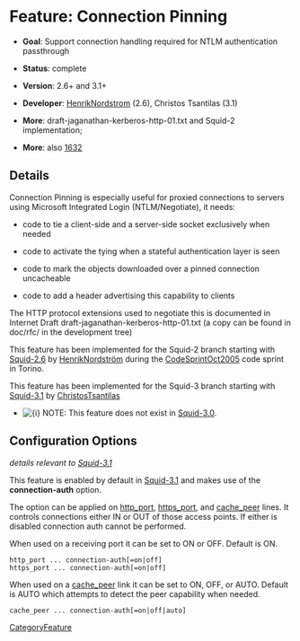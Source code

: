 # Feature: Connection Pinning

  - **Goal**: Support connection handling required for NTLM
    authentication passthrough

  - **Status**: complete

  - **Version**: 2.6+ and 3.1+

  - **Developer**:
    [HenrikNordstrom](/HenrikNordstrom#)
    (2.6), Christos Tsantilas (3.1)

  - **More**: draft-jaganathan-kerberos-http-01.txt and Squid-2
    implementation;

  - **More**: also
    [1632](https://bugs.squid-cache.org/show_bug.cgi?id=1632#)

## Details

Connection Pinning is especially useful for proxied connections to
servers using Microsoft Integrated Login (NTLM/Negotiate), it needs:

  - code to tie a client-side and a server-side socket exclusively when
    needed

  - code to activate the tying when a stateful authentication layer is
    seen

  - code to mark the objects downloaded over a pinned connection
    uncacheable

  - code to add a header advertising this capability to clients

The HTTP protocol extensions used to negotiate this is documented in
Internet Draft draft-jaganathan-kerberos-http-01.txt (a copy can be
found in doc/rfc/ in the development tree)

This feature has been implemented for the Squid-2 branch starting with
[Squid-2.6](/Squid-2.6#)
by
[HenrikNordström](/HenrikNordstr%C3%B6m#)
during the
[CodeSprintOct2005](/CodeSprintOct2005#)
code sprint in Torino.

This feature has been implemented for the Squid-3 branch starting with
[Squid-3.1](/Squid-3.1#)
by
[ChristosTsantilas](/ChristosTsantilas#)

  - ![{i}](https://wiki.squid-cache.org/wiki/squidtheme/img/icon-info.png)
    NOTE: This feature does not exist in
    [Squid-3.0](/Squid-3.0#).

## Configuration Options

*details relevant to
[Squid-3.1](/Squid-3.1#)*

This feature is enabled by default in
[Squid-3.1](/Squid-3.1#)
and makes use of the **connection-auth** option.

The option can be applied on
[http\_port](http://www.squid-cache.org/Doc/config/http_port#),
[https\_port](http://www.squid-cache.org/Doc/config/https_port#), and
[cache\_peer](http://www.squid-cache.org/Doc/config/cache_peer#) lines.
It controls connections either IN or OUT of those access points. If
either is disabled connection auth cannot be performed.

When used on a receiving port it can be set to ON or OFF. Default is ON.

    http_port ... connection-auth[=on|off]
    https_port ... connection-auth[=on|off]

When used on a
[cache\_peer](http://www.squid-cache.org/Doc/config/cache_peer#) link it
can be set to ON, OFF, or AUTO. Default is AUTO which attempts to detect
the peer capability when needed.

    cache_peer ... connection-auth[=on|off|auto]

[CategoryFeature](/CategoryFeature#)
